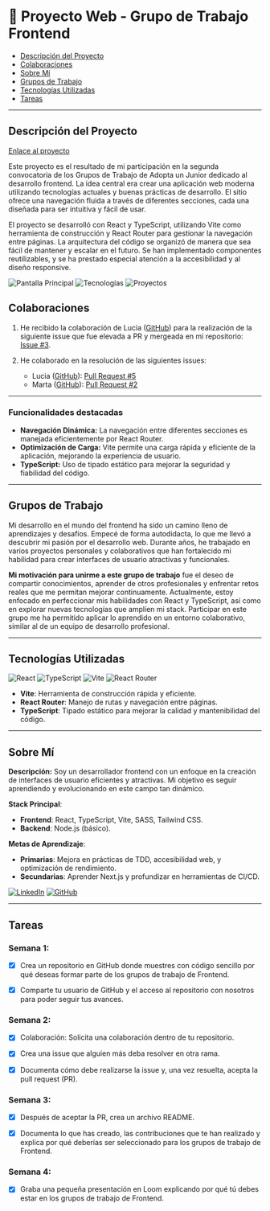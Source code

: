 # 🚀 Proyecto Web - Grupo de Trabajo Frontend

- [Descripción del Proyecto](#descripción-del-proyecto)
- [Colaboraciones](#colaboraciones)
- [Sobre Mí](#sobre-mí)
- [Grupos de Trabajo](#grupos-de-trabajo)
- [Tecnologías Utilizadas](#tecnologías-utilizadas)
- [Tareas](#tareas)

---

## Descripción del Proyecto

[Enlace al proyecto](https://grupodetrabajo-scsanchez.netlify.app/)

Este proyecto es el resultado de mi participación en la segunda convocatoria de los Grupos de Trabajo de Adopta un Junior dedicado al desarrollo frontend. La idea central era crear una aplicación web moderna utilizando tecnologías actuales y buenas prácticas de desarrollo. El sitio ofrece una navegación fluida a través de diferentes secciones, cada una diseñada para ser intuitiva y fácil de usar.

El proyecto se desarrolló con React y TypeScript, utilizando Vite como herramienta de construcción y React Router para gestionar la navegación entre páginas. La arquitectura del código se organizó de manera que sea fácil de mantener y escalar en el futuro. Se han implementado componentes reutilizables, y se ha prestado especial atención a la accesibilidad y al diseño responsive.

![Pantalla Principal](./images/readme/Home.webp)
![Tecnologías](./images/readme/Technologies.webp)
![Proyectos](./images/Projects.webp)

## Colaboraciones

1. He recibido la colaboración de Lucia ([GitHub](https://github.com/luquiceno)) para la realización de la siguiente issue que fue elevada a PR y mergeada en mi repositorio: [Issue #3](https://github.com/scsanchez/GruposTrabajo_AuJ/issues/3).

2. He colaborado en la resolución de las siguientes issues:
    - Lucia ([GitHub](https://github.com/luquiceno)): [Pull Request #5](https://github.com/luquiceno/junior-grupo-frontend/pull/5#event-14009835992)
    - Marta ([GitHub](https://github.com/marta-vilaseca)): [Pull Request #2](https://github.com/marta-vilaseca/adoptaunjunior/pull/2)

---

### Funcionalidades destacadas

- **Navegación Dinámica:** La navegación entre diferentes secciones es manejada eficientemente por React Router.
- **Optimización de Carga:** Vite permite una carga rápida y eficiente de la aplicación, mejorando la experiencia de usuario.
- **TypeScript:** Uso de tipado estático para mejorar la seguridad y fiabilidad del código.

---

## Grupos de Trabajo

Mi desarrollo en el mundo del frontend ha sido un camino lleno de aprendizajes y desafíos. Empecé de forma autodidacta, lo que me llevó a descubrir mi pasión por el desarrollo web. Durante años, he trabajado en varios proyectos personales y colaborativos que han fortalecido mi habilidad para crear interfaces de usuario atractivas y funcionales.

**Mi motivación para unirme a este grupo de trabajo** fue el deseo de compartir conocimientos, aprender de otros profesionales y enfrentar retos reales que me permitan mejorar continuamente. Actualmente, estoy enfocado en perfeccionar mis habilidades con React y TypeScript, así como en explorar nuevas tecnologías que amplíen mi stack. Participar en este grupo me ha permitido aplicar lo aprendido en un entorno colaborativo, similar al de un equipo de desarrollo profesional.

---

## Tecnologías Utilizadas

![React](https://img.shields.io/badge/React-20232A?style=for-the-badge&logo=react&logoColor=61DAFB) ![TypeScript](https://img.shields.io/badge/TypeScript-007ACC?style=for-the-badge&logo=typescript&logoColor=white) ![Vite](https://img.shields.io/badge/Vite-B73BFE?style=for-the-badge&logo=vite&logoColor=FFD62E) ![React Router](https://img.shields.io/badge/React_Router-CA4245?style=for-the-badge&logo=react-router&logoColor=white)

- **Vite**: Herramienta de construcción rápida y eficiente.
- **React Router**: Manejo de rutas y navegación entre páginas.
- **TypeScript**: Tipado estático para mejorar la calidad y mantenibilidad del código.

---

## Sobre Mí

**Descripción:** Soy un desarrollador frontend con un enfoque en la creación de interfaces de usuario eficientes y atractivas. Mi objetivo es seguir aprendiendo y evolucionando en este campo tan dinámico.

**Stack Principal**:
- **Frontend**: React, TypeScript, Vite, SASS, Tailwind CSS.
- **Backend**: Node.js (básico).

**Metas de Aprendizaje**:
- **Primarias**: Mejora en prácticas de TDD, accesibilidad web, y optimización de rendimiento.
- **Secundarias**: Aprender Next.js y profundizar en herramientas de CI/CD.

[![LinkedIn](https://img.shields.io/badge/linkedin-%230077B5.svg?style=for-the-badge&logo=linkedin&logoColor=white)](https://www.linkedin.com/in/tuperfil/) [![GitHub](https://img.shields.io/badge/github-%23121011.svg?style=for-the-badge&logo=github&logoColor=white)](https://github.com/tuusuario)

---
## Tareas

### Semana 1:

- [x] Crea un repositorio en GitHub donde muestres con código sencillo por qué deseas formar parte de los grupos de trabajo de Frontend. 

- [x] Comparte tu usuario de GitHub y el acceso al repositorio con nosotros para poder seguir tus avances.

### Semana 2:

- [x] Colaboración: Solicita una colaboración dentro de tu repositorio.

- [x] Crea una issue que alguien más deba resolver en otra rama.

- [x]  Documenta cómo debe realizarse la issue y, una vez resuelta, acepta la pull request (PR).

### Semana 3:

- [x] Después de aceptar la PR, crea un archivo README.

- [x]  Documenta lo que has creado, las contribuciones que te han realizado y explica por qué deberías ser seleccionado para los grupos de trabajo de Frontend.

### Semana 4:

- [x] Graba una pequeña presentación en Loom explicando por qué tú debes estar en los grupos de trabajo de Frontend.
